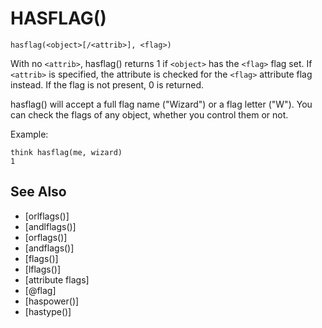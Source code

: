 # HASFLAG()
`hasflag(<object>[/<attrib>], <flag>)`

  With no `<attrib>`, hasflag() returns 1 if `<object>` has the `<flag>` flag set. If `<attrib>` is specified, the attribute is checked for the `<flag>` attribute flag instead. If the flag is not present, 0 is returned.

  hasflag() will accept a full flag name ("Wizard") or a flag letter ("W"). You can check the flags of any object, whether you control them or not.

  Example:
```
think hasflag(me, wizard)
1
```


## See Also
- [orlflags()]
- [andlflags()]
- [orflags()]
- [andflags()]
- [flags()]
- [lflags()]
- [attribute flags]
- [@flag]
- [haspower()]
- [hastype()]

